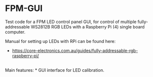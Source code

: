 # FPM-GUI

Test code for a FPM LED control panel GUI, for control of multiple fully-addressable WS2812B RGB LEDs with a Raspberry Pi (4) single board computer.

Manual for setting up LEDs with RPi can be found here:

* https://core-electronics.com.au/guides/fully-addressable-rgb-raspberry-pi/
<br>
Main features:
* GUI interface for LED calibration.
